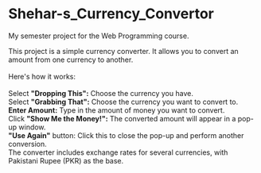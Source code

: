 # Shehar-s_Currency_Convertor
My semester project for the Web Programming course.
<br>

This project is a simple currency converter. It allows you to convert an amount from one currency to another.
<br><br>
Here's how it works:
<br><br>
Select <strong>"Dropping This":</strong> Choose the currency you have.<br>
Select <strong>"Grabbing That":</strong> Choose the currency you want to convert to.<br>
<strong>Enter Amount:</strong> Type in the amount of money you want to convert.<br>
Click <strong>"Show Me the Money!":</strong> The converted amount will appear in a pop-up window.<br>
<strong>"Use Again"</strong> button: Click this to close the pop-up and perform another conversion.<br>
The converter includes exchange rates for several currencies, with Pakistani Rupee (PKR) as the base.

